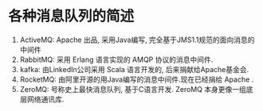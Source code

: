 # 各种消息队列的简述

1. ActiveMQ: Apache 出品, 采用Java编写, 完全基于JMS1.1规范的面向消息的中间件
2. RabbitMQ: 采用 Erlang 语言实现的 AMQP 协议的消息中间件.
3. kafka: 由LinkedIn公司采用 Scala 语言开发的, 后来捐献给Apache基金会.
4. RocketMQ: 由阿里开源的用Java编写的消息中间件.现在已经捐给 Apache .
5. ZeroMQ: 号称史上最快消息队列, 基于C语言开发. ZeroMQ 本身更像一组底层网络通讯库.

